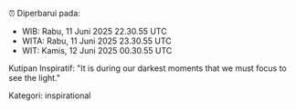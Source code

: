 ⏰ Diperbarui pada:
- WIB: Rabu, 11 Juni 2025 22.30.55 UTC
- WITA: Rabu, 11 Juni 2025 23.30.55 UTC
- WIT: Kamis, 12 Juni 2025 00.30.55 UTC

Kutipan Inspiratif:
"It is during our darkest moments that we must focus to see the light."


Kategori: inspirational

